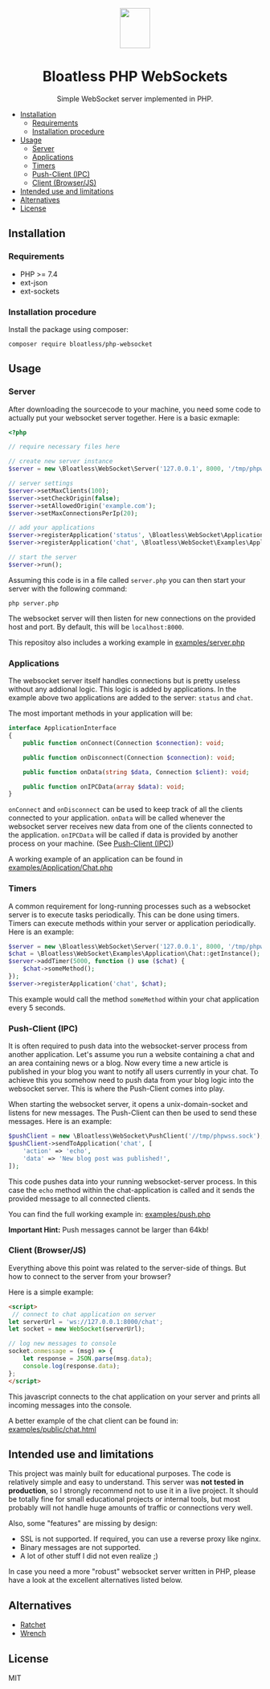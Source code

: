 <p align="center">
    <img src="https://bloatless.org/img/logo.svg" width="60px" height="80px">
</p>

<h1 align="center">Bloatless PHP WebSockets</h1>

<p align="center">
    Simple WebSocket server implemented in PHP.
</p>

- [Installation](#installation)
    - [Requirements](#requirements)
    - [Installation procedure](#installation-procedure)
- [Usage](#usage)
    - [Server](#server)
    - [Applications](#applications)
    - [Timers](#timers)
    - [Push-Client (IPC)](#push-client-ipc)
    - [Client (Browser/JS)](#client-browserjs)
- [Intended use and limitations](#intended-use-and-limitations)
- [Alternatives](#alternatives)
- [License](#license)

## Installation

### Requirements

* PHP >= 7.4
* ext-json
* ext-sockets

### Installation procedure

Install the package using composer:

`composer require bloatless/php-websocket`

## Usage

### Server

After downloading the sourcecode to your machine, you need some code to actually put your websocket server together.
Here is a basic exmaple:
```php
<?php

// require necessary files here

// create new server instance
$server = new \Bloatless\WebSocket\Server('127.0.0.1', 8000, '/tmp/phpwss.sock');

// server settings
$server->setMaxClients(100);
$server->setCheckOrigin(false);
$server->setAllowedOrigin('example.com');
$server->setMaxConnectionsPerIp(20);

// add your applications
$server->registerApplication('status', \Bloatless\WebSocket\Application\StatusApplication::getInstance());
$server->registerApplication('chat', \Bloatless\WebSocket\Examples\Application\Chat::getInstance());

// start the server
$server->run();
```

Assuming this code is in a file called `server.php` you can then start your server with the following command:

```shell
php server.php
```

The websocket server will then listen for new connections on the provided host and port. By default, this will be
`localhost:8000`.

This repositoy also includes a working example in [examples/server.php](examples/server.php)

### Applications

The websocket server itself handles connections but is pretty useless without any addional logic. This logic is added
by applications. In the example above two applications are added to the server: `status` and `chat`.

The most important methods in your application will be:

```php
interface ApplicationInterface
{
    public function onConnect(Connection $connection): void;

    public function onDisconnect(Connection $connection): void;

    public function onData(string $data, Connection $client): void;

    public function onIPCData(array $data): void;
}
```

`onConnect` and `onDisconnect` can be used to keep track of all the clients connected to your application. `onData` will
be called whenever the websocket server receives new data from one of the clients connected to the application. 
`onIPCData` will be called if data is provided by another process on your machine. (See [Push-Client (IPC)](#push-client-ipc))

A working example of an application can be found in [examples/Application/Chat.php](examples/Application/Chat.php)

### Timers

A common requirement for long-running processes such as a websocket server is to execute tasks periodically. This can
be done using timers. Timers can execute methods within your server or application periodically. Here is an example:

```php
$server = new \Bloatless\WebSocket\Server('127.0.0.1', 8000, '/tmp/phpwss.sock');
$chat = \Bloatless\WebSocket\Examples\Application\Chat::getInstance();
$server->addTimer(5000, function () use ($chat) {
    $chat->someMethod();
});
$server->registerApplication('chat', $chat);
```

This example would call the method `someMethod` within your chat application every 5 seconds.

### Push-Client (IPC)

It is often required to push data into the websocket-server process from another application. Let's assume you run a
website containing a chat and an area containing news or a blog. Now every time a new article is published in your blog
you want to notify all users currently in your chat. To achieve this you somehow need to push data from your blog
logic into the websocket server. This is where the Push-Client comes into play.

When starting the websocket server, it opens a unix-domain-socket and listens for new messages. The Push-Client can
then be used to send these messages. Here is an example:

```php
$pushClient = new \Bloatless\WebSocket\PushClient('//tmp/phpwss.sock');
$pushClient->sendToApplication('chat', [
    'action' => 'echo',
    'data' => 'New blog post was published!',
]);
```

This code pushes data into your running websocket-server process. In this case the `echo` method within the
chat-application is called and it sends the provided message to all connected clients.

You can find the full working example in: [examples/push.php](examples/push.php)

**Important Hint:** Push messages cannot be larger than 64kb!

### Client (Browser/JS)

Everything above this point was related to the server-side of things. But how to connect to the server from your browser?

Here is a simple example:

```html
<script>
 // connect to chat application on server
let serverUrl = 'ws://127.0.0.1:8000/chat';
let socket = new WebSocket(serverUrl);

// log new messages to console
socket.onmessage = (msg) => {
    let response = JSON.parse(msg.data);
    console.log(response.data);
};
</script>
```

This javascript connects to the chat application on your server and prints all incoming messages into the console.

A better example of the chat client can be found in: [examples/public/chat.html](examples/public/chat.html)

## Intended use and limitations

This project was mainly built for educational purposes. The code is relatively simple and easy to understand. This
server was **not tested in production**, so I strongly recommend not to use it in a live project. It should be totally
fine for small educational projects or internal tools, but most probably will not handle huge amounts of traffic or
connections very well.

Also, some "features" are missing by design:

* SSL is not supported. If required, you can use a reverse proxy like nginx.
* Binary messages are not supported.
* A lot of other stuff I did not even realize ;)

In case you need a more "robust" websocket server written in PHP, please have a look at the excellent alternatives
listed below.

## Alternatives

* [Ratchet](https://github.com/ratchetphp/Ratchet)
* [Wrench](https://github.com/varspool/Wrench)

## License

MIT
